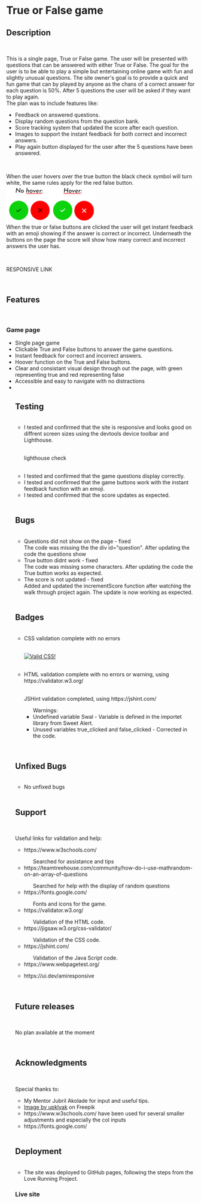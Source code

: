 
<h1>True or False game</h1>

<h2>Description</h2>
<br>
<p>This is a single page, True or False game. The user will be presented with questions that can be answered with either True or False. The goal for the user is to be able to play a simple but entertaining online game with fun and slightly unusual questions. The site owner's goal is to provide a quick and fun game that can by played by anyone as the chans of a correct answer for each question is 50%. After 5 questions the user will be asked if they want to play again. 
<br>
The plan was to include features like: 
<ul>
  <li>Feedback on answered questions.</li>
  <li>Display random questions from the question bank.</li>
  <li>Score tracking system that updated the score after each question.</li>
  <li>Images to support the instant feedback for both correct and incorrect answers.</li>
  <li>Play again button displayed for the user after the 5 questions have been answered.</li>
</ul> 
</p>
<br>
<p>
When the user hovers over the true button the black check symbol will turn white, the same rules apply for the red false button.<br> 
<img class="img" src="assets/images/hover.png" alt="Hover"><br>
When the true or false buttons are clicked the user will get instant feedback with an emoji showing if the answer is correct or incorrect. Underneath the buttons on the page the score will show how many correct and incorrect answers the user has.  
</p>
<br>
<p>  RESPONSIVE LINK
</p>
<br>
<h2>Features</h2>
<br>
<h3>Game page</h3>
<ul>
  <li>Single page game</li>
  <li>Clickable True and False buttons to answer the game questions.</li>
  <li>Instant feedback for correct and incorrect answers.</li> 
  <li>Hoover function on the True and False buttons.</li>
  <li>Clear and consistant visual design through out the page, with green representing true and red representing false</li>
  <li>Accessible and easy to navigate with no distractions</li>
  <li>
  <br>  

 

<h2>Testing</h2>
  <br>
 <ul>
  <li>I tested and confirmed that the site is responsive and looks good on diffrent screen sizes using the devtools device toolbar and Lighthouse.</li>
  <br>
  <p>
   lighthouse check
        </p>
  <br>
  <li>I tested and confirmed that the game questions display correctly.</li>
  <li>I tested and confirmed that the game buttons work with the instant feedback function with an emoji.</li>
  <li>I tested and confirmed that the score updates as expected.</li>
   </ul>
<br>
<h2>Bugs</h2>
  <br>
  <ul>
  <li>Questions did not show on the page - fixed<br> The code was missing the the div id="question". After updating the code the questions show</li>
  <li>True button didnt work - fixed<br> The code was missing some characters. After updating the code the True button works as expected.</li>
  <li>The score is not updated - fixed<br> Added and updated the incrementScore function after watching the walk through project again. The update is now working as expected.</li></ul>
<br>
<h2>Badges</h2>
  <br>
  <ul>
  <li>CSS validation complete with no errors</li>
  <br>
  <p>
    <a href="http://jigsaw.w3.org/css-validator/check/referer">
    <img style="border:0;width:88px;height:31px"
        src="http://jigsaw.w3.org/css-validator/images/vcss-blue"
        alt="Valid CSS!" />
    </a>
  </p>
  <br>
  <li>HTML validation complete with no errors or warning, using https://validator.w3.org/</li>
  <br>
  <p>JSHint validation completed, using https://jshint.com/
  <ul>Warnings: <li>Undefined variable Swal - Variable is defined in the importet library from Sweet Alert.</li>
  <li>Unused variables true_clicked and false_clicked - Corrected in the code.</li>
  </ul>
  </p>
  </ul>
  <br>

<h2>Unfixed Bugs</h2>
  <br>
  <ul>
  <li>No unfixed bugs</li>
  </ul>
  <br>

<h2>Support</h2>
  <br>
  <p>Useful links for validation and help:</p>
  <ul>
   <li>https://www.w3schools.com/</li>
   <ul>Searched for assistance and tips</ul>
   <li>https://teamtreehouse.com/community/how-do-i-use-mathrandom-on-an-array-of-questions</li>
   <ul>Searched for help with the display of random questions</ul>
   <li>https://fonts.google.com/</li>
   <ul>Fonts and icons for the game.</ul>
   <li>https://validator.w3.org/</li>
   <ul>Validation of the HTML code.</ul>
   <li>https://jigsaw.w3.org/css-validator/</li>
   <ul>Validation of the CSS code.</ul>
   <li>https://jshint.com/</li>
   <ul>Validation of the Java Script code.</ul>
   <li>https://www.webpagetest.org/</li>
   <ul></ul>
   <li>https://ui.dev/amiresponsive</li>
   <ul></ul>
   

  </ul>
  <br>
<h2>Future releases</h2>
  <br>
  <p>No plan available at the moment</p>
  <br>

<h2>Acknowledgments</h2>
  <br>
  <p>Special thanks to:</p>
 <ul>
  <li>My Mentor Jubril Akolade for input and useful tips.</li>
  <li><a href="https://www.freepik.com/free-photo/3d-render-set-like-dislike-hand-sign-icons_35672122.htm#page=2&query=true%20false&position=36&from_view=keyword">Image by upklyak</a> on Freepik
  <br>
  
  <li>https://www.w3schools.com/ have been used for several smaller adjustments and especially the col inputs</li>
  <li>https://fonts.google.com/</li>
 </ul>
  <br>

<h2>Deployment</h2>
  <br>
<ul>
  <li>The site was deployed to GitHub pages, following the steps from the Love Running Project.</li>
</ul>
<h3>Live site</h3>
  <br>
 <p></p>




